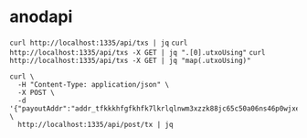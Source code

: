 # anodapi

`curl http://localhost:1335/api/txs | jq`
`curl http://localhost:1335/api/txs -X GET | jq ".[0].utxoUsing"`
`curl http://localhost:1335/api/txs -X GET | jq "map(.utxoUsing)"`


```
curl \
  -H "Content-Type: application/json" \
  -X POST \
  -d '{"payoutAddr":"addr_tfkkkhfgfkhfk7lkrlqlnwm3xzzk88jc65c50a06ns46p0wjxe6xqkvnrs4f79wjp6tz07wrl2k2nctyqqkhtak","scriptAddr":"addr_test1qkggkgkk7lh0de4uzz03wyelc24kl7x4c5kay2rv4r6lz4ugu5yjaeraawcdgzztg8s6l3x4x","txOutLoc":"txAltTesting01","utxoUsing":"hdddghgdfhgdfhhgfjhgf#0"}' \
  http://localhost:1335/api/post/tx | jq
```
